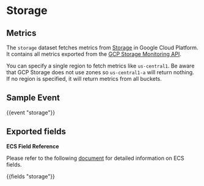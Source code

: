 # Storage

## Metrics

The `storage` dataset fetches metrics from [Storage](https://cloud.google.com/storage/) in Google Cloud Platform. It contains all metrics exported from the [GCP Storage Monitoring API](https://cloud.google.com/monitoring/api/metrics_gcp#gcp-storage).

You can specify a single region to fetch metrics like `us-central1`. Be aware that GCP Storage does not use zones so `us-central1-a` will return nothing. If no region is specified, it will return metrics from all buckets.

## Sample Event
    
{{event "storage"}}

## Exported fields

**ECS Field Reference**

Please refer to the following [document](https://www.elastic.co/guide/en/ecs/current/ecs-field-reference.html) for detailed information on ECS fields.

{{fields "storage"}}